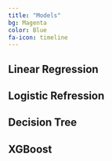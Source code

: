 ```yaml
---
title: "Models"
bg: Magenta
color: Blue
fa-icon: timeline
---
```


## Linear Regression
## Logistic Refression
## Decision Tree
## XGBoost
